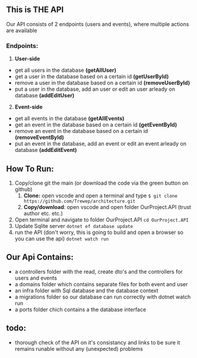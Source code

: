## This is THE API 
Our API consists of 2 endpoints (users and events), where multiple actions are available
### Endpoints:
1. **User-side**
- get all users in the database **(getAllUser)**
- get a user in the database based on a certain id **(getUserById)**
- remove a user in the database based on a certain id **(removeUserById)**
- put a user in the database, add an user or edit an user arleady on database **(addEditUser)**

2. **Event-side**
- get all events in the database **(getAllEvents)**
- get an event in the database based on a certain id **(getEventById)**
- remove an event in the database based on a certain id **(removeEventById)**
- put an event in the database, add an event or edit an event arleady on database **(addEditEvent)**

## How To Run:
1. Copy/clone git the main (or download the code via the green button on github)
    1. **Clone:** open vscode and open a terminal and type `$ git clone https://github.com/Trewep/architecture.git`
    2. **Copy/download**: open vscode and open folder OurProject.API (trust author etc. etc.) 
2. Open terminal and navigate to folder OurProject.API
    `cd OurProject.API`
3. Update Sqlite server 
    `dotnet ef database update`
4. run the API (don't worry, this is going to build and open a browser so you can use the api)
    `dotnet watch run`

## Our Api Contains:
- a controllers folder with the read, create dto's and the controllers for users and events
- a domains folder which contains separate files for both event and user
- an infra folder with Sql database and the database context
- a migrations folder so our database can run correctly with dotnet watch run
- a ports folder chich contains a the database interface

## todo:
- thorough check of the API on it's consistancy and links to be sure it remains runable without any (unexpected) problems